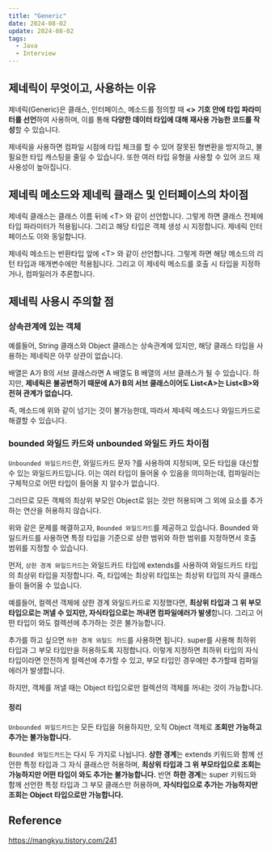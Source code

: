 ```yaml
---
title: "Generic"
date: 2024-08-02
update: 2024-08-02
tags:
  - Java
  - Interview
---
```


## 제네릭이 무엇이고, 사용하는 이유

제네릭(Generic)은 클래스, 인터페이스, 메소드를 정의할 때 **<> 기호 안에 타입 파라미터를 선언**하여 사용하며, 이를 통해 **다양한 데이터 타입에 대해 재사용 가능한 코드를 작성**할 수 있습니다.

제네릭을 사용하면 컴파일 시점에 타입 체크를 할 수 있어 잘못된 형변환을 방지하고, 불필요한 타입 캐스팅을 줄일 수 있습니다. 또한 여러 타입 유형을 사용할 수 있어 코드 재사용성이 높아집니다.

## 제네릭 메소드와 제네릭 클래스 및 인터페이스의 차이점

제네릭 클래스는 클래스 이름 뒤에 \<T> 와 같이 선언합니다. 그렇게 하면 클래스 전체에 타입 파라미터가 적용됩니다. 그리고 해당 타입은 객체 생성 시 지정합니다. 제네릭 인터페이스도 이와 동일합니다.

제네릭 메소드는 반환타입 앞에 \<T> 와 같이 선언합니다. 그렇게 하면 해당 메소드의 리턴 타입과 매개변수에만 적용됩니다. 그리고 이 제네릭 메소드를 호출 시 타입을 지정하거나, 컴파일러가 추론합니다.

## 제네릭 사용시 주의할 점

### 상속관계에 있는 객체

예를들어, String 클래스와 Object 클래스는 상속관계에 있지만, 해당 클래스 타입을 사용하는 제네릭은 아무 상관이 없습니다. 

배열은 A가 B의 서브 클래스라면 A 배열도 B 배열의 서브 클래스가 될 수 있습니다. 하지만, **제네릭은 불공변하기 때문에 A가 B의 서브 클래스이어도 List\<A>는 List\<B>와 전혀 관계가 없습니다.**

즉, 메소드에 위와 같이 넘기는 것이 불가능한데, 따라서 제네릭 메소드나 와일드카드로 해결할 수 있습니다.

### bounded 와일드 카드와 unbounded 와일드 카드 차이점

`Unbounded 와일드카드`란, 와일드카드 문자 ?를 사용하여 지정되며, 모든 타입을 대신할 수 있는 와일드카드입니다. 
이는 여러 타입이 들어올 수 있음을 의미하는데, 컴파일러는 구체적으로 어떤 타입이 들어올 지 알수가 없습니다.

그러므로 모든 객체의 최상위 부모인 Object로 읽는 것만 허용되며 그 외에 요소를 추가하는 연산을 허용하지 않습니다.

위와 같은 문제를 해결하고자, `Bounded 와일드카드`를 제공하고 있습니다. Bounded 와일드카드를 사용하면 특정 타입을 기준으로 상한 범위와 하한 범위를 지정하면서 호출 범위를 지정할 수 있습니다.

먼저, `상한 경계 와일드카드`는 와일드카드 타입에 extends를 사용하여 와일드카드 타입의 최상위 타입을 지정합니다. 즉, 타입에는 최상위 타입또는 최상위 타입의 자식 클래스들이 
들어올 수 있습니다. 

예를들어, 컬렉션 객체에 상한 경계 와일드카드로 지정했다면, **최상위 타입과 그 위 부모타입으로는 꺼낼 수 있지만, 자식타입으로는 꺼내면 컴파일에러가 발생**합니다. 
그리고 어떤 타입이 와도 컬렉션에 추가하는 것은 불가능합니다. 

추가를 하고 싶으면 `하한 경계 와일드 카드`를 사용하면 됩니다. super를 사용해 최하위 타입과 그 부모 타입만을 허용하도록 지정합니다. 
이렇게 지정하면 최하위 타입의 자식 타입이라면 안전하게 컬렉션에 추가할 수 있고, 부모 타입인 경우에만 추가할때 컴파일 에러가 발생합니다.

하지만, 객체를 꺼낼 때는 Object 타입으로만 컬렉션의 객체를 꺼내는 것이 가능합니다. 


#### 정리

`Unbounded 와일드카드`는 모든 타입을 허용하지만, 오직 Object 객체로 **조회만 가능하고 추가는 불가능합니다.**

`Bounded 와일드카드`는 다시 두 가지로 나뉩니다. 
**상한 경계**는 extends 키워드와 함께 선언한 특정 타입과 그 자식 클래스만 허용하며, **최상위 타입과 그 위 부모타입으로 조회는 가능하지만 어떤 타입이 와도 추가는 불가능합니다.** 
반면 **하한 경계**는 super 키워드와 함께 선언한 특정 타입과 그 부모 클래스만 허용하며, **자식타입으로 추가는 가능하지만 조회는 Object 타입으로만 가능합니다.**


## Reference

https://mangkyu.tistory.com/241